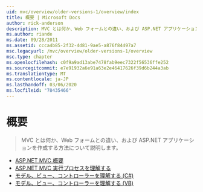 ```yaml
---
uid: mvc/overview/older-versions-1/overview/index
title: 概要 | Microsoft Docs
author: rick-anderson
description: MVC とは何か、Web フォームとの違い、および ASP.NET アプリケーションを作成する方法について説明します。
ms.author: riande
ms.date: 09/28/2011
ms.assetid: ccca4b85-2f32-4d81-9ae5-a876f84497a7
msc.legacyurl: /mvc/overview/older-versions-1/overview
msc.type: chapter
ms.openlocfilehash: c0f9a9ad13abe7478fab9eec7322f56536ffe252
ms.sourcegitcommit: e7e91932a6e91a63e2e46417626f39d6b244a3ab
ms.translationtype: MT
ms.contentlocale: ja-JP
ms.lasthandoff: 03/06/2020
ms.locfileid: "78435466"
---
```

# <a name="overview"></a>概要

> MVC とは何か、Web フォームとの違い、および ASP.NET アプリケーションを作成する方法について説明します。

- [ASP.NET MVC 概要](asp-net-mvc-overview.md)
- [ASP.NET MVC 実行プロセスを理解する](understanding-the-asp-net-mvc-execution-process.md)
- [モデル、ビュー、コントローラーを理解する (C#)](understanding-models-views-and-controllers-cs.md)
- [モデル、ビュー、コントローラーを理解する (VB)](understanding-models-views-and-controllers-vb.md)
